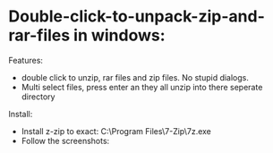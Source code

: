 # Double-click-to-unpack-zip-and-rar-files in windows:

Features:
* double click to unzip, rar files and zip files. No stupid dialogs.
* Multi select files, press enter an they all unzip into there seperate directory

Install:
* Install z-zip to exact: C:\Program Files\7-Zip\7z.exe
* Follow the screenshots:


